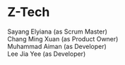 # Z-Tech
Sayang Elyiana (as Scrum Master) <br>
Chang Ming Xuan (as Product Owner) <br>
Muhammad Aiman (as Developer) <br>
Lee Jia Yee (as Developer) <br>
